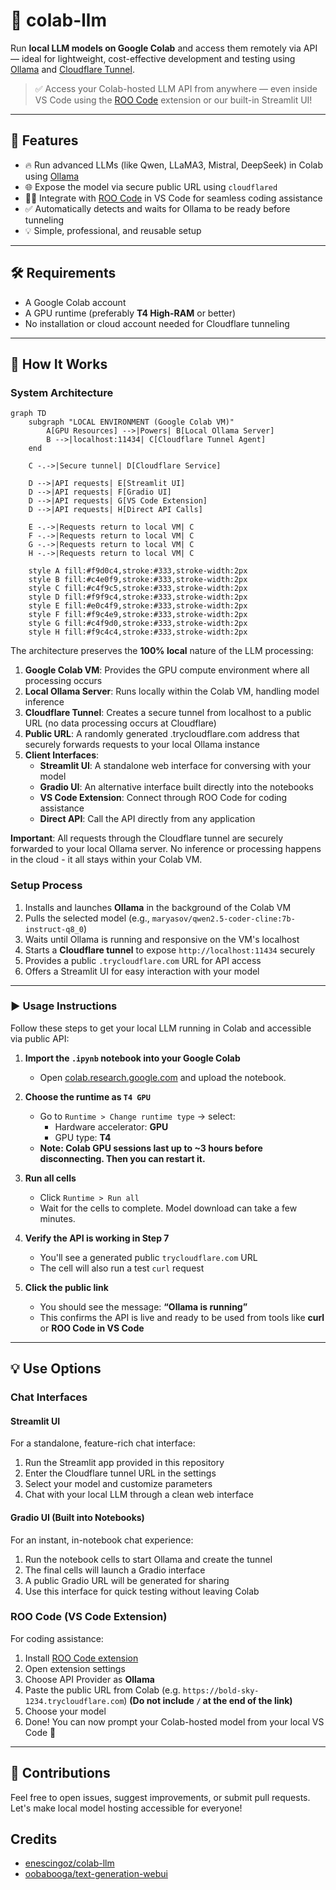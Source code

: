 # 🧠 colab-llm

Run **local LLM models on Google Colab** and access them remotely via API — ideal for lightweight, cost-effective development and testing using [Ollama](https://ollama.com/) and [Cloudflare Tunnel](https://developers.cloudflare.com/cloudflare-one/connections/connect-apps/).

> ✅ Access your Colab-hosted LLM API from anywhere — even inside VS Code using the [ROO Code](https://marketplace.visualstudio.com/items?itemName=RooVeterinaryInc.roo-cline) extension or our built-in Streamlit UI!

---

## 🧩 Features

- 🔥 Run advanced LLMs (like Qwen, LLaMA3, Mistral, DeepSeek) in Colab using [Ollama](https://ollama.com/)
- 🌐 Expose the model via secure public URL using `cloudflared`
- 🧑‍💻 Integrate with [ROO Code](https://roo.dev) in VS Code for seamless coding assistance
- ✅ Automatically detects and waits for Ollama to be ready before tunneling
- 💡 Simple, professional, and reusable setup

---

## 🛠️ Requirements

- A Google Colab account
- A GPU runtime (preferably **T4 High-RAM** or better)
- No installation or cloud account needed for Cloudflare tunneling

---

## 📝 How It Works

### System Architecture

```mermaid
graph TD
    subgraph "LOCAL ENVIRONMENT (Google Colab VM)"
        A[GPU Resources] -->|Powers| B[Local Ollama Server]
        B -->|localhost:11434| C[Cloudflare Tunnel Agent]
    end
    
    C -.->|Secure tunnel| D[Cloudflare Service]
    
    D -->|API requests| E[Streamlit UI]
    D -->|API requests| F[Gradio UI]
    D -->|API requests| G[VS Code Extension]
    D -->|API requests| H[Direct API Calls]
    
    E -.->|Requests return to local VM| C
    F -.->|Requests return to local VM| C
    G -.->|Requests return to local VM| C
    H -.->|Requests return to local VM| C
    
    style A fill:#f9d0c4,stroke:#333,stroke-width:2px
    style B fill:#c4e0f9,stroke:#333,stroke-width:2px
    style C fill:#c4f9c5,stroke:#333,stroke-width:2px
    style D fill:#f9f9c4,stroke:#333,stroke-width:2px
    style E fill:#e0c4f9,stroke:#333,stroke-width:2px
    style F fill:#f9c4e9,stroke:#333,stroke-width:2px
    style G fill:#c4f9d0,stroke:#333,stroke-width:2px
    style H fill:#f9c4c4,stroke:#333,stroke-width:2px
```

The architecture preserves the **100% local** nature of the LLM processing:

1. **Google Colab VM**: Provides the GPU compute environment where all processing occurs
2. **Local Ollama Server**: Runs locally within the Colab VM, handling model inference
3. **Cloudflare Tunnel**: Creates a secure tunnel from localhost to a public URL (no data processing occurs at Cloudflare)
4. **Public URL**: A randomly generated .trycloudflare.com address that securely forwards requests to your local Ollama instance
5. **Client Interfaces**:
   - **Streamlit UI**: A standalone web interface for conversing with your model
   - **Gradio UI**: An alternative interface built directly into the notebooks
   - **VS Code Extension**: Connect through ROO Code for coding assistance
   - **Direct API**: Call the API directly from any application

**Important**: All requests through the Cloudflare tunnel are securely forwarded to your local Ollama server. No inference or processing happens in the cloud - it all stays within your Colab VM.

### Setup Process

1. Installs and launches **Ollama** in the background of the Colab VM
2. Pulls the selected model (e.g., `maryasov/qwen2.5-coder-cline:7b-instruct-q8_0`)
3. Waits until Ollama is running and responsive on the VM's localhost
4. Starts a **Cloudflare tunnel** to expose `http://localhost:11434` securely
5. Provides a public `.trycloudflare.com` URL for API access
6. Offers a Streamlit UI for easy interaction with your model

---

### ▶️ Usage Instructions

Follow these steps to get your local LLM running in Colab and accessible via public API:

1. **Import the `.ipynb` notebook into your Google Colab**  
   - Open [colab.research.google.com](https://colab.research.google.com) and upload the notebook.

2. **Choose the runtime as `T4 GPU`**  
   - Go to `Runtime > Change runtime type` → select:
     - Hardware accelerator: **GPU**
     - GPU type: **T4**
   - **Note: Colab GPU sessions last up to ~3 hours before disconnecting. Then you can restart it.**

3. **Run all cells**  
   - Click `Runtime > Run all`  
   - Wait for the cells to complete. Model download can take a few minutes.

4. **Verify the API is working in Step 7**  
   - You'll see a generated public `trycloudflare.com` URL
   - The cell will also run a test `curl` request

5. **Click the public link**  
   - You should see the message: **“Ollama is running”**
   - This confirms the API is live and ready to be used from tools like **curl** or **ROO Code in VS Code**

---

## 💡 Use Options

### Chat Interfaces

#### Streamlit UI

For a standalone, feature-rich chat interface:

1. Run the Streamlit app provided in this repository
2. Enter the Cloudflare tunnel URL in the settings
3. Select your model and customize parameters
4. Chat with your local LLM through a clean web interface

#### Gradio UI (Built into Notebooks)

For an instant, in-notebook chat experience:

1. Run the notebook cells to start Ollama and create the tunnel
2. The final cells will launch a Gradio interface
3. A public Gradio URL will be generated for sharing
4. Use this interface for quick testing without leaving Colab

### ROO Code (VS Code Extension)

For coding assistance:

1. Install [ROO Code extension](https://marketplace.visualstudio.com/items?itemName=RooVeterinaryInc.roo-cline)
2. Open extension settings
3. Choose API Provider as **Ollama**
4. Paste the public URL from Colab (e.g. `https://bold-sky-1234.trycloudflare.com`) **(Do not include `/` at the end of the link)**
5. Choose your model
6. Done! You can now prompt your Colab-hosted model from your local VS Code 💬

---

## 🤝 Contributions

Feel free to open issues, suggest improvements, or submit pull requests. Let's make local model hosting accessible for everyone!

## Credits

- [enescingoz/colab-llm](https://github.com/enescingoz/colab-llm)
- [oobabooga/text-generation-webui](https://github.com/oobabooga/text-generation-webui)